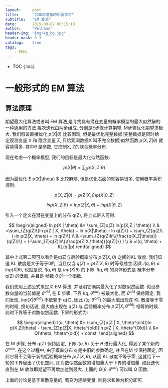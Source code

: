 ```yaml
---
layout:     post
title:      "为面试准备的机器学习"
subtitle:   "EM 算法"
date:       2019-09-02 00:15:18
author:     "Pelhans"
header-img: "img/kg_bg.jpg"
header-mask: 0.3 
catalog:    true
tags:
    - PRML
---
```



* TOC
{:toc}

# 一般形式的 EM 算法

## 算法原理

期望最大化算法或者叫 EM 算法,是寻找具有潜在变量的概率模型的最大似然解的一种通用的方法.每次迭代由两步组成, 分别是E步骤计算期望, M步骤优化期望求极大.  我们假设直接优化 
$p(X|\theta)$ 比较困难, 但是最优化完整数据(完整数据是同时给定观测变量 X 和 隐含变量 Z, 只给观测数据X 叫不完全数据)似然函数
$p(X,Z|\theta)$ 就容易得多. 其中$\theta$ 是参数, 它控制X, Z的联合概率分布. 

现在考虑一个概率模型, 我们的目标是最大化似然函数:

$$ p(X|\theta) = \sum_{Z} p(X,Z|\theta) $$

因为最优化
$ p(X|\theta) $ 比较麻烦, 但是优化右面的就容易很多, 使用概率乘积规则:

$$ p(X,Z |\theta) = p(Z|X,\theta)p(X|\theta, Z) $$

$$ ln p(X, Z | \theta) = ln p(Z | X, \theta) + ln p(X|\theta, Z) $$
 
引入一个定义在潜在变量上的分布 q(Z), 将上式带入可得.

$$
\begin{aligned}
ln p(X | \theta) &= \sum_{Z}q(Z) ln(p(X,Z | \theta)) \\
& =\sum_{Z}q(Z)\{ln p(Z | X, \theta) + ln p(X|\theta) - ln q(Z)\} + \sum_{Z}q(Z)\{-ln p(Z|X, \theta) + ln q(Z)\} \\
& =\sum_{Z}q(Z)ln\{\frac{p(X,Z|\theta)}{q(Z)}\} + (-\sum_{Z}q(Z)ln\{\frac{p(Z|X,\theta)}{q(Z)}\} ) \\
& =l(q, \theta) + KL(q||p)
\end{aligned}
$$

其中上式第二项可以看作是q(Z)与后验概率分布 
$p(Z|X, \theta)$ 之间的KL 散度.  我们知道 KL 散度是大于等于0的, 当且仅当 
$q(Z) = p(Z|X, \theta)$ 时等号成立.因此
$l(q,\theta) \leq ln p(X|\theta)$, 也就是说, $l(q,\theta)$ 是
$ln p(X|\theta)$ 的下界. $l(q, \theta)$ 的具体形式是 概率分布 q(Z) 的泛函, 并且是 参数 $\theta$ 的一个函数.

我们使用上述公式来定义 EM 算法, 并证明它确实最大化了对数似然函数. 假设参数向量的当前值是 $\theta^{old}$, 在 E 步骤, 下界 $l(q, \theta^{old})$ 被最大化, 而 $\theta^{old}$ 保持固定. 我们发现, 
$ln p(X|\theta^{old})$ 不依赖于 q(Z), 因此 $l(q, \theta^{old})$ 的最大值出现在 KL 散度等于零的时候, 换句话说, 最大值出现在 q(Z) 与 后验概率分布 
$p(Z | X, \theta^{old})$ 相等的时候. 此时下界等于对数似然函数. 下界的形式为:

$$ 
\begin{aligned}
l(q, \theta) &= \sum_{Z}p(Z | X, \theta^{old})ln p(X,Z|\theta) - \sum_{Z}p(Z|X, \theta^{old})ln p(Z | X, \theta^{Old}) \\
&= Q(\theta, \theta^{old}) + const. 
\end{aligned}
$$

在 M 步骤, 分布 q(Z) 保持固定, 下界 $l(q, \theta)$ 关于 $\theta$ 进行最大化, 得到了某个新的 $\theta^{new}$. 在这个过程中,  由于概率分布 q 是由旧的参数确定, 并且在M 步保持固定,  因此它将不会等于新的后验概率分布 
$p(Z | X,\theta)$, 从而 KL 散度不等于零, 这就给下一轮的下界留出了优化空间, 即对数似然函数的增加量大于下界的增加量. 如此迭代直到在 M 收敛即期望不再增加达到最大. 上面的 $Q(\theta, \theta^{old})$ 可以叫 Q 函数.

上面的讨论是基于离散变量的, 若变为连续变量, 则将求和换为积分即可.
